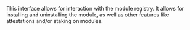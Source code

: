 This interface allows for interaction with the module registry. It allows for installing and uninstalling the module, as well as other features like attestations and/or staking on modules. 
